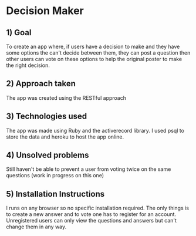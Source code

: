 # Decision Maker

## 1) Goal
To create an app where, if users have a decision to make and they have some options the can't decide between them, they can post a question then other users can vote on these options to help the original poster to make the right decision.

## 2) Approach taken
The app was created using the RESTful approach

## 3) Technologies used
The app was made using Ruby and the activerecord library. I used psql to store the data and heroku to host the app online.

## 4) Unsolved problems
Still haven't be able to prevent a user from voting twice on the same questions (work in progress on this one)

## 5) Installation Instructions
I runs on any browser so no specific installation required. The only things is to create a new answer and to vote one has to register for an account. Unregistered users can only view the questions and answers but can't change them in any way.
